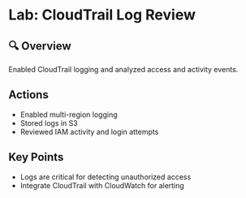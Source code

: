 # Lab: CloudTrail Log Review

## 🔍 Overview
Enabled CloudTrail logging and analyzed access and activity events.

## Actions
- Enabled multi-region logging
- Stored logs in S3
- Reviewed IAM activity and login attempts

## Key Points
- Logs are critical for detecting unauthorized access
- Integrate CloudTrail with CloudWatch for alerting
